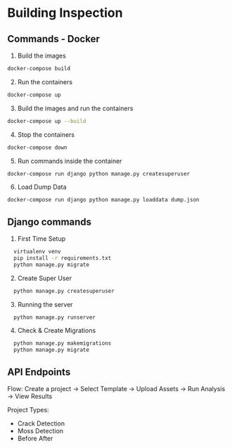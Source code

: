 # Building Inspection

## Commands - Docker
1. Build the images
```bash
docker-compose build
```
2. Run the containers
```bash
docker-compose up
```
3. Build the images and run the containers
```bash
docker-compose up --build
```
4. Stop the containers
```bash
docker-compose down
```
5. Run commands inside the container
```bash
docker-compose run django python manage.py createsuperuser
```

6. Load Dump Data
```bash
docker-compose run django python manage.py loaddata dump.json
```


## Django commands
1. First Time Setup
```bash
  virtualenv venv
  pip install -r requirements.txt
  python manage.py migrate
```
2. Create Super User
```bash
  python manage.py createsuperuser
```
3. Running the server
```bash
  python manage.py runserver
```
4. Check & Create Migrations
```bash
  python manage.py makemigrations
  python manage.py migrate
```




## API Endpoints

Flow:
  Create a project -> Select Template -> Upload Assets -> Run Analysis -> View Results
  


Project Types:
 - Crack Detection
 - Moss Detection
 - Before After
